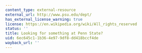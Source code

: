 ```yaml
---
content_type: external-resource
external_url: http://www.psu.edu/dept/
has_external_license_warning: true
license: https://en.wikipedia.org/wiki/All_rights_reserved
status: ''
title: Looking for something at Penn State?
uid: 6ec645c1-1b36-4e97-9df8-dd418bccf4de
wayback_url: ''
---
```

